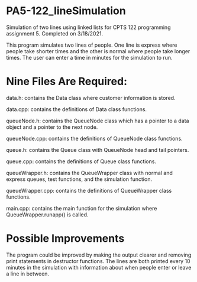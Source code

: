 # PA5-122_lineSimulation
Simulation of two lines using linked lists for CPTS 122 programming assignment 5. Completed on 3/18/2021.

This program simulates two lines of people. One line is express where people take shorter times and the other is normal where people take longer times. The user can enter a time in minutes for the simulation to run.

# Nine Files Are Required:

data.h: contains the Data class where customer information is stored.

data.cpp: contains the definitions of Data class functions.

queueNode.h: contains the QueueNode class which has a pointer to a data object and a pointer to the next node.

queueNode.cpp: contains the definitions of QueueNode class functions.

queue.h: contains the Queue class with QueueNode head and tail pointers.

queue.cpp: contains the definitions of Queue class functions.

queueWrapper.h: contains the QueueWrapper class with normal and express queues, test functions, and the simulation function.

queueWrapper.cpp: contains the definitions of QueueWrapper class functions.

main.cpp: contains the main function for the simulation where QueueWrapper.runapp() is called.

# Possible Improvements

The program could be improved by making the output clearer and removing print statements in destructor functions. The lines are both printed every 10 minutes in the simulation with information about when people enter or leave a line in between.
